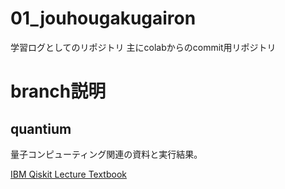 # 01_jouhougakugairon
学習ログとしてのリポジトリ
主にcolabからのcommit用リポジトリ

# branch説明
## quantium
量子コンピューティング関連の資料と実行結果。

[IBM Qiskit Lecture Textbook](https://qiskit.org/learn)


